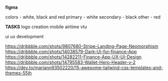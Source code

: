 **figma**

colors - white, black and red
primary - white
secondary - black
other - red


**TASKS**
logo creation
   mobile airtime vtu 


ui ux
development


https://dribbble.com/shots/9807680-Stripe-Landing-Page-Neomorphism
https://dribbble.com/shots/14038579-Dark-UI-for-finance-App
https://dribbble.com/shots/14282211-Finance-App-UX-UI-Design
https://dribbble.com/shots/14795583-Wallet-Hero-Header-v-2
https://dev.to/mariann93502220/15-awesome-tailwind-css-templates-and-themes-55jh


